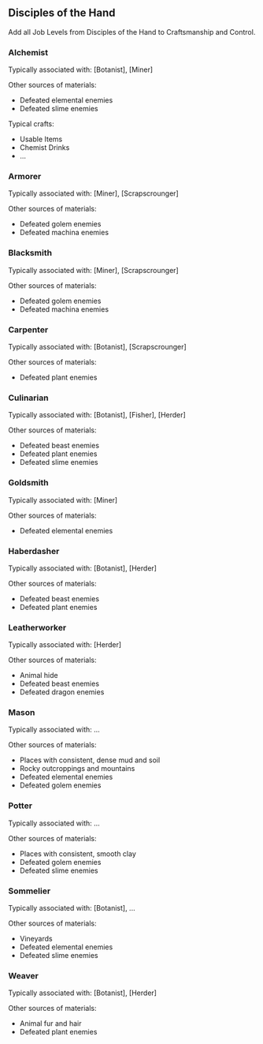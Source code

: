 ## Disciples of the Hand

Add all Job Levels from Disciples of the Hand to Craftsmanship and Control.

### Alchemist

Typically associated with: [Botanist], [Miner]

Other sources of materials:

- Defeated elemental enemies
- Defeated slime enemies

Typical crafts:

- Usable Items
- Chemist Drinks
- ...

### Armorer

Typically associated with: [Miner], [Scrapscrounger]

Other sources of materials:

- Defeated golem enemies
- Defeated machina enemies

### Blacksmith

Typically associated with: [Miner], [Scrapscrounger]

Other sources of materials:

- Defeated golem enemies
- Defeated machina enemies

### Carpenter

Typically associated with: [Botanist], [Scrapscrounger]

Other sources of materials:

- Defeated plant enemies

### Culinarian

Typically associated with: [Botanist], [Fisher], [Herder]

Other sources of materials:

- Defeated beast enemies
- Defeated plant enemies
- Defeated slime enemies

### Goldsmith

Typically associated with: [Miner]

Other sources of materials:

- Defeated elemental enemies

### Haberdasher

Typically associated with: [Botanist], [Herder]

Other sources of materials:

- Defeated beast enemies
- Defeated plant enemies

### Leatherworker

Typically associated with: [Herder]

Other sources of materials:

- Animal hide
- Defeated beast enemies
- Defeated dragon enemies

### Mason

Typically associated with: ...

Other sources of materials:

- Places with consistent, dense mud and soil
- Rocky outcroppings and mountains
- Defeated elemental enemies
- Defeated golem enemies

### Potter

Typically associated with: ...

Other sources of materials:

- Places with consistent, smooth clay
- Defeated golem enemies
- Defeated slime enemies

### Sommelier

Typically associated with: [Botanist], ...

Other sources of materials:

- Vineyards
- Defeated elemental enemies
- Defeated slime enemies

### Weaver

Typically associated with: [Botanist], [Herder]

Other sources of materials:

- Animal fur and hair
- Defeated plant enemies
